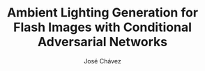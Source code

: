 ---
paperId: 40
author: José Chávez
publicationauthor: Chávez, J.
title: Ambient Lighting Generation for Flash Images with Conditional Adversarial Networks
pdf: Poster_Chavez_Jose.pdf
poster: --
alt: --
type: Poster
topic: Image Generation
link: https://research.latinxinai.org/papers/neurips/2019/pdf/Poster_Chavez_Jose.pdf
conference: neurips
year: 2019
tags: neurips-2019
location: Vancouver, Canada
---